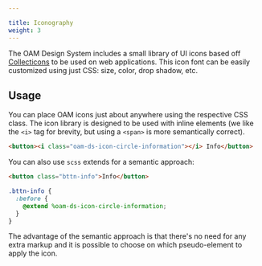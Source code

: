 ```yaml
---

title: Iconography
weight: 3
---
```


The OAM Design System includes a small library of UI icons based off [Collecticons](http://collecticons.io/) to be used on web applications. This icon font can be easily customized using just CSS: size, color, drop shadow, etc.

## Usage

You can place OAM icons just about anywhere using the respective CSS class. The icon library is designed to be used with inline elements (we like the `<i>` tag for brevity, but using a `<span>` is more semantically correct). 
```html
<button><i class="oam-ds-icon-circle-information"></i> Info</button>
```

You can also use `scss` extends for a semantic approach:
```html
<button class="bttn-info">Info</button>
```
```scss
.bttn-info {
  :before {
    @extend %oam-ds-icon-circle-information;
  }
}
```

The advantage of the semantic approach is that there's no need for any extra markup and it is possible to choose on which pseudo-element to apply the icon.
